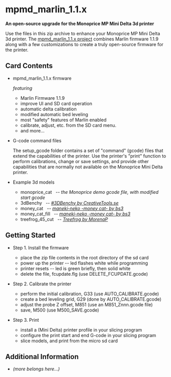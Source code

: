 # mpmd_marlin_1.1.x
__An open-source upgrade for the Monoprice MP Mini Delta 3d printer__

Use the files in this zip archive to enhance your Monoprice MP Mini Delta
3d printer. The
[mpmd_marlin_1.1.x project](https:/github.com/aegean-odyssey/mpmd_marlin_1.1.x)
combines Marlin firmware 1.1.9 along with a few customizations to
create a truly open-source firmware for the printer. 


## Card Contents

* mpmd_marlin_1.1.x firmware

  _featuring_
  * Marlin Firmware 1.1.9
  * improve UI and SD card operation
  * automatic delta calibration
  * modified automatic bed leveling
  * most "safety" features of Marlin enabled
  * calibrate, adjust, etc. from the SD card menu.
  * and more...
  
* G-code command files

  The setup_gcode folder contains a set of "command" (gcode) files
that extend the capabilities of the printer. Use the printer's
"print" function to perform calibrations, change or save settings,
and provide other capabilities that are normally not available on
the Monoprice Mini Delta printer.

* Example 3d models 

  * monoprice_cat &nbsp;&nbsp;--
_the Monoprice demo gcode file, with modified start gcode_
  * 3dBenchy &nbsp;&nbsp;--
_[#3DBenchy by CreativeTools.se](https://www.thingiverse.com/thing:763622)_
  * money_cat &nbsp;&nbsp;--
_[maneki-neko -money cat- by bs3](https://www.thingiverse.com/thing:923108)_
  * money_cat_fill &nbsp;&nbsp;--
_[maneki-neko -money cat- by bs3](https://www.thingiverse.com/thing:923108)_
  * treefrog_45_cut &nbsp;&nbsp;--
_[Treefrog by MorenaP](https://www.thingiverse.com/thing:18479)_
  

## Getting Started

* Step 1. Install the firmware
  * place the zip file contents in the root directory of the sd card
  * power up the printer -- led flashes white while programming
  * printer resets -- led is green briefly, then solid white
  * delete the file, fcupdate.flg (use DELETE_FCUPDATE.gcode)

* Step 2. Calibrate the printer
  * perform the initial calibration, G33 (use AUTO_CALIBRATE.gcode)
  * create a bed leveling grid, G29 (done by AUTO_CALIBRATE.gcode)
  * adjust the probe Z offset, M851 (use an M851_Znnn.gcode file)
  * save, M500 (use M500_SAVE.gcode)

* Step 3. Print
  * install a (Mini Delta) printer profile in your slicing program
  * configure the print start and end G-code in your slicing program
  * slice models, and print from the micro sd card


## Additional Information

* _(more belongs here...)_
